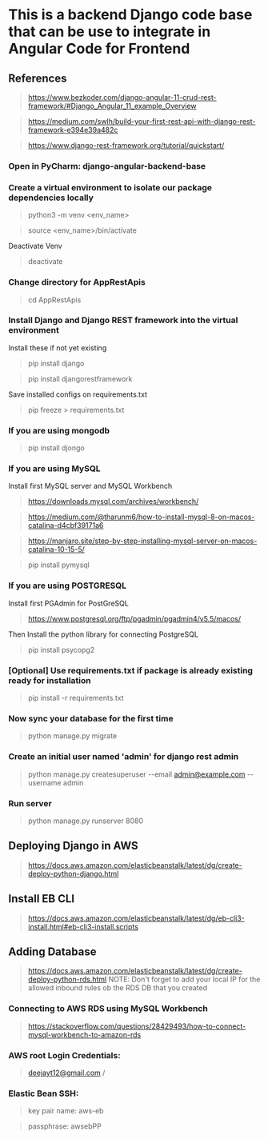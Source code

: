 # This is a backend Django code base that can be use to integrate in Angular Code for Frontend


## References
>https://www.bezkoder.com/django-angular-11-crud-rest-framework/#Django_Angular_11_example_Overview

>https://medium.com/swlh/build-your-first-rest-api-with-django-rest-framework-e394e39a482c

>https://www.django-rest-framework.org/tutorial/quickstart/


### Open in PyCharm: django-angular-backend-base

### Create a virtual environment to isolate our package dependencies locally
>python3 -m venv <env_name>

>source <env_name>/bin/activate

Deactivate Venv
> deactivate

### Change directory for AppRestApis
> cd AppRestApis

### Install Django and Django REST framework into the virtual environment

Install these if not yet existing
> pip install django

> pip install djangorestframework

Save installed configs on requirements.txt
> pip freeze > requirements.txt

### If you are using mongodb
> pip install djongo 

### If you are using MySQL
Install first MySQL server and MySQL Workbench
> https://downloads.mysql.com/archives/workbench/

> https://medium.com/@tharunm6/how-to-install-mysql-8-on-macos-catalina-d4cbf39171a6

> https://manjaro.site/step-by-step-installing-mysql-server-on-macos-catalina-10-15-5/

> pip install pymysql

### If you are using POSTGRESQL
Install first PGAdmin for PostGreSQL
> https://www.postgresql.org/ftp/pgadmin/pgadmin4/v5.5/macos/

Then Install the python library for connecting PostgreSQL
> pip install psycopg2

### [Optional] Use requirements.txt if package is already existing ready for installation
> pip install -r requirements.txt

### Now sync your database for the first time
> python manage.py migrate

### Create an initial user named 'admin' for django rest admin
> python manage.py createsuperuser --email admin@example.com --username admin

### Run server
> python manage.py runserver 8080


## Deploying Django in AWS
> https://docs.aws.amazon.com/elasticbeanstalk/latest/dg/create-deploy-python-django.html

## Install EB CLI
> https://docs.aws.amazon.com/elasticbeanstalk/latest/dg/eb-cli3-install.html#eb-cli3-install.scripts

## Adding Database
> https://docs.aws.amazon.com/elasticbeanstalk/latest/dg/create-deploy-python-rds.html
NOTE: Don't forget to add your local IP for the allowed inbound rules ob the RDS DB that you created

### Connecting to AWS RDS using MySQL Workbench
> https://stackoverflow.com/questions/28429493/how-to-connect-mysql-workbench-to-amazon-rds

### AWS root Login Credentials:
> deejayt12@gmail.com / <Check>

### Elastic Bean SSH:
> key pair name:  aws-eb

> passphrase: awsebPP

